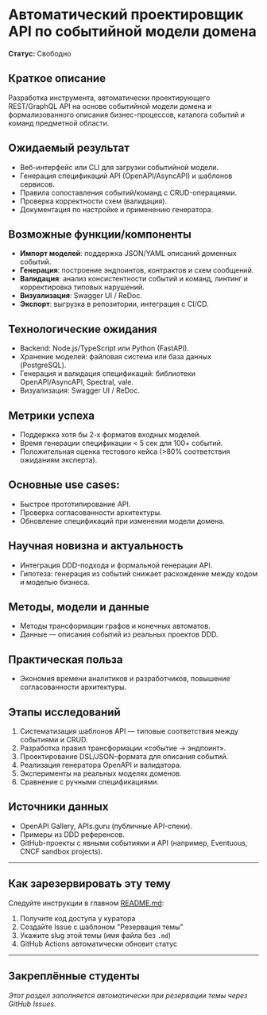 # Автоматический проектировщик API по событийной модели домена

**Статус:** Свободно

## Краткое описание
Разработка инструмента, автоматически проектирующего REST/GraphQL API на основе событийной модели домена и формализованного описания бизнес-процессов, каталога событий и команд предметной области.

## Ожидаемый результат

- Веб-интерфейс или CLI для загрузки событийной модели.
- Генерация спецификаций API (OpenAPI/AsyncAPI) и шаблонов сервисов.
- Правила сопоставления событий/команд с CRUD-операциями.
- Проверка корректности схем (валидация).
- Документация по настройке и применению генератора.

## Возможные функции/компоненты

- **Импорт моделей**: поддержка JSON/YAML описаний доменных событий.
- **Генерация**: построение эндпоинтов, контрактов и схем сообщений.
- **Валидация**: анализ консистентности событий и команд, линтинг и корректировка типовых нарушений.
- **Визуализация**: Swagger UI / ReDoc.
- **Экспорт**: выгрузка в репозитории, интеграция с CI/CD.

## Технологические ожидания

- Backend: Node.js/TypeScript или Python (FastAPI).
- Хранение моделей: файловая система или база данных (PostgreSQL).
- Генерация и валидация спецификаций: библиотеки OpenAPI/AsyncAPI, Spectral, vale.
- Визуализация: Swagger UI / ReDoc.

## Метрики успеха

- Поддержка хотя бы 2-х форматов входных моделей.
- Время генерации спецификации < 5 сек для 100+ событий.
- Положительная оценка тестового кейса (>80% соответствия ожиданиям эксперта).

## Основные use cases:
- Быстрое прототипирование API.
- Проверка согласованности архитектуры.
- Обновление спецификаций при изменении модели домена.

## Научная новизна и актуальность
- Интеграция DDD-подхода и формальной генерации API.
- Гипотеза: генерация из событий снижает расхождение между кодом и моделью бизнеса.

## Методы, модели и данные
- Методы трансформации графов и конечных автоматов.
- Данные — описания событий из реальных проектов DDD.

## Практическая польза
- Экономия времени аналитиков и разработчиков, повышение согласованности архитектуры.

## Этапы исследований

1. Систематизация шаблонов API — типовые соответствия между событиями и CRUD.
2. Разработка правил трансформации «событие → эндпоинт».
3. Проектирование DSL/JSON-формата для описания событий.
4. Реализация генератора OpenAPI и валидатора.
5. Эксперименты на реальных моделях доменов.
6. Сравнение с ручными спецификациями.

## Источники данных

- OpenAPI Gallery, APIs.guru (публичные API-спеки).
- Примеры из DDD референсов.
- GitHub-проекты с явными событиями и API (например, Eventuous, CNCF sandbox projects).

---

## Как зарезервировать эту тему

Следуйте инструкции в главном [README.md](../../README.md#-как-зарезервировать-тему):
1. Получите код доступа у куратора
2. Создайте Issue с шаблоном "Резервация темы"
3. Укажите slug этой темы (имя файла без `.md`)
4. GitHub Actions автоматически обновит статус

---

## Закреплённые студенты

_Этот раздел заполняется автоматически при резервации темы через GitHub Issues._

